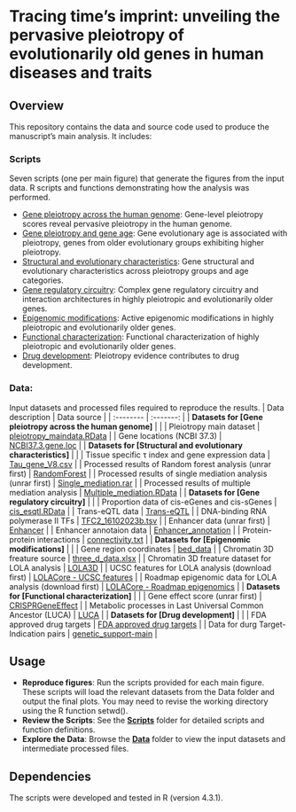 
# Tracing time’s imprint: unveiling the pervasive pleiotropy of evolutionarily old genes in human diseases and traits

## Overview
This repository contains the data and source code used to produce the manuscript’s main analysis. It includes:
### Scripts
Seven scripts (one per main figure) that generate the figures from the input data. R scripts and functions demonstrating how the analysis was performed.
* [Gene pleiotropy across the human genome](https://github.com/HanLab-genetics-genomics/Gene_pleiotropy/blob/main/Scripts/Gene_pleiotropy_across_human_genome.R): Gene-level pleiotropy scores reveal pervasive pleiotropy in the human genome.  
* [Gene pleiotropy and gene age](https://github.com/HanLab-genetics-genomics/Gene_pleiotropy/blob/main/Scripts/Gene_pleiotropy_and_gene_age.R): Gene evolutionary age is associated with pleiotropy, genes from older evolutionary groups exhibiting higher pleiotropy.  
* [Structural and evolutionary characteristics](https://github.com/HanLab-genetics-genomics/Gene_pleiotropy/blob/main/Scripts/Structural_evolutionary_characteristics.R): Gene structural and evolutionary characteristics across pleiotropy groups and age categories. 
* [Gene regulatory circuitry](https://github.com/HanLab-genetics-genomics/Gene_pleiotropy/blob/main/Scripts/Gene_regulatory_circuitry.R): Complex gene regulatory circuitry and interaction architectures in highly pleiotropic and evolutionarily older genes.
* [Epigenomic modifications](https://github.com/HanLab-genetics-genomics/Gene_pleiotropy/blob/main/Scripts/Epigenomic_modifications.R): Active epigenomic modifications in highly pleiotropic and evolutionarily older genes.
* [Functional characterization](https://github.com/HanLab-genetics-genomics/Gene_pleiotropy/blob/main/Scripts/Functional_characterization.R): Functional characterization of highly pleiotropic and evolutionarily older genes.
* [Drug development](https://github.com/HanLab-genetics-genomics/Gene_pleiotropy/blob/main/Scripts/Drug_development.R): Pleiotropy evidence contributes to drug development.

### Data:
Input datasets and processed files required to reproduce the results.
| Data description | Data source |
| :-------- | :-------: |
| **Datasets for [Gene pleiotropy across the human genome]** |  | 
| Pleiotropy main dataset |  [pleiotropy_maindata.RData](https://github.com/HanLab-genetics-genomics/Gene_pleiotropy/blob/main/Data/pleiotropy_maindata.RData) |
| Gene locations (NCBI 37.3) |  [NCBI37.3.gene.loc](https://github.com/HanLab-genetics-genomics/Gene_pleiotropy/blob/main/Data/NCBI37.3.gene.loc) |
| **Datasets for [Structural and evolutionary characteristics]** |  | 
| Tissue specific τ index and gene expression data |  [Tau_gene_V8.csv](https://github.com/HanLab-genetics-genomics/Gene_pleiotropy/blob/main/Data/Tau_gene_V8.csv) |
| Processed results of Random forest analysis (unrar first) |  [RandomForest](https://github.com/HanLab-genetics-genomics/Gene_pleiotropy/blob/main/Data/RandomForest) |
| Processed results of single mediation analysis (unrar first) |  [Single_mediation.rar](https://github.com/HanLab-genetics-genomics/Gene_pleiotropy/blob/main/Data/mediation_list_pn.rar) |
| Processed results of multiple mediation analysis |  [Multiple_mediation.RData](https://github.com/HanLab-genetics-genomics/Gene_pleiotropy/blob/main/Data/lavaan_multiple_mediation_singlesig_pn.RData) |
| **Datasets for [Gene regulatory circuitry]** |  | 
| Proportion data of cis-eGenes and cis-sGenes |  [cis_esqtl.RData](https://github.com/HanLab-genetics-genomics/Gene_pleiotropy/blob/main/Data/cis_esqtl.RData) |
| Trans-eQTL data |  [Trans-eQTL](https://github.com/HanLab-genetics-genomics/Gene_pleiotropy/blob/main/Data/eqtlgen_transeqtl.txt) |
| DNA-binding RNA polymerase II TFs |  [TFC2_16102023b.tsv](https://github.com/HanLab-genetics-genomics/Gene_pleiotropy/blob/main/Data/TFC2_16102023b.tsv) |
| Enhancer data (unrar first) |  [Enhancer](https://github.com/HanLab-genetics-genomics/Gene_pleiotropy/blob/main/Data/genehancer_all.rar) |
| Enhancer annotaion data |  [Enhancer_annotation](https://github.com/HanLab-genetics-genomics/Gene_pleiotropy/blob/main/Data/genehancer_annotation.csv) |
| Protein-protein interactions |  [connectivity.txt](https://github.com/HanLab-genetics-genomics/Gene_pleiotropy/blob/main/Data/connectivity.txt) |
| **Datasets for [Epigenomic modifications]** |  |
| Gene region coordinates |  [bed_data](https://github.com/HanLab-genetics-genomics/Gene_pleiotropy/blob/main/Data/bed_data) |
| Chromatin 3D freature source |  [three_d_data.xlsx](https://github.com/HanLab-genetics-genomics/Gene_pleiotropy/blob/main/Data/three_d_data.xlsx) |
| Chromatin 3D freature dataset for LOLA analysis |  [LOLA3D](https://github.com/HanLab-genetics-genomics/Gene_pleiotropy/blob/main/Data/LOLA3D) |
| UCSC features for LOLA analysis (download first) |  [LOLACore - UCSC features](http://big.databio.org/regiondb/LOLACoreCaches_180412.tgz) |
| Roadmap epigenomic data for LOLA analysis (download first) |  [LOLACore - Roadmap epigenomics](http://big.databio.org/regiondb/LOLARoadmap_180423.tgz) |
| **Datasets for [Functional characterization]** |  | 
| Gene effect score (unrar first) |  [CRISPRGeneEffect](https://github.com/HanLab-genetics-genomics/Gene_pleiotropy/blob/main/Data/CRISPRGeneEffect) |
| Metabolic processes in Last Universal Common Ancestor (LUCA) |  [LUCA](https://github.com/HanLab-genetics-genomics/Gene_pleiotropy/blob/main/Data/41559_2024_2461_MOESM4_ESM.tsv) |
| **Datasets for [Drug development]** |  | 
| FDA approved drug targets |  [FDA approved drug targets](https://github.com/HanLab-genetics-genomics/Gene_pleiotropy/blob/main/Data/fda_2023.xlsx) |
| Data for durg Target-Indication pairs |  [genetic_support-main](https://github.com/HanLab-genetics-genomics/Gene_pleiotropy/blob/main/Data/genetic_support-main) |

## Usage
- **Reproduce figures**: Run the scripts provided for each main figure. These scripts will load the relevant datasets from the Data folder and output the final plots. You may need to revise the working directory using the R function setwd().
- **Review the Scripts**: See the [**Scripts**](https://github.com/HanLab-genetics-genomics/Gene_pleiotropy/blob/main/Scripts/) folder for detailed scripts and function definitions.
- **Explore the Data**: Browse the [**Data**](https://github.com/HanLab-genetics-genomics/Gene_pleiotropy/blob/main/Data/) folder to view the input datasets and intermediate processed files.

## Dependencies
The scripts were developed and tested in R (version 4.3.1).
